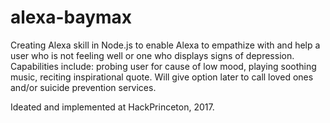 # alexa-baymax

Creating Alexa skill in Node.js to enable Alexa to empathize with and help a user who is not feeling well or one who displays signs of depression. Capabilities include: probing user for cause of low mood, playing soothing music, reciting inspirational quote. Will give option later to call loved ones and/or suicide prevention services. 

Ideated and implemented at HackPrinceton, 2017. 

